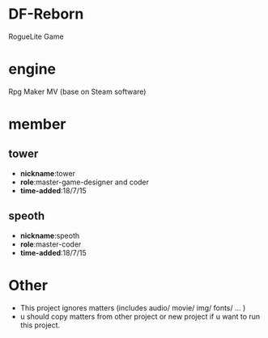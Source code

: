 # DF-Reborn
RogueLite Game



# engine
Rpg Maker MV (base on Steam software)


# member
## tower
+ **nickname**:tower
+ **role**:master-game-designer and coder
+ **time-added**:18/7/15

## speoth
+ **nickname**:speoth
+ **role**:master-coder 
+ **time-added**:18/7/15


# Other
* This project ignores matters (includes audio/ movie/ img/ fonts/ ... )
* u should copy matters from other project or new project if u want to run this project.